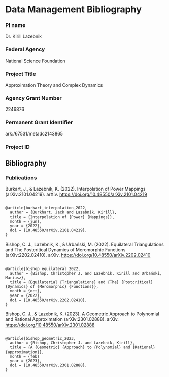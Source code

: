 # Data Management Bibliography

### PI name 
Dr. Kirill Lazebnik

### Federal Agency
National Science Foundation

### Project Title
Approximation Theory and Complex Dynamics

### Agency Grant Number
2246876

### Permanent Grant Identifier
ark:/67531/metadc2143865

### Project ID

## Bibliography

### Publications

Burkart, J., & Lazebnik, K. (2022). Interpolation of Power Mappings (arXiv:2101.04219). arXiv. https://doi.org/10.48550/arXiv.2101.04219

```

@article{burkart_interpolation_2022,
  author = {Burkhart, Jack and Lazebnik, Kirill},
  title = {Interpolation of {Power} {Mappings}},
  month = {jun},
  year = {2022},
  doi = {10.48550/arXiv.2101.04219},
}
```

Bishop, C. J., Lazebnik, K., & Urbański, M. (2022). Equilateral Triangulations and The Postcritical Dynamics of Meromorphic Functions (arXiv:2202.02410). arXiv. https://doi.org/10.48550/arXiv.2202.02410

```

@article{bishop_equilateral_2022,
  author = {Bishop, Christopher J. and Lazebnik, Kirill and Urbański, Mariusz},
  title = {Equilaterial {Triangulations} and {The} {Postcritical} {Dynamics} of {Meromorphic} {Functions}},
  month = {oct},
  year = {2022},
  doi = {10.48550/arXiv.2202.02410},
}
```

Bishop, C. J., & Lazebnik, K. (2023). A Geometric Approach to Polynomial and Rational Approximation (arXiv:2301.02888). arXiv. https://doi.org/10.48550/arXiv.2301.02888

```

@article{bishop_geometric_2023,
  author = {Bishop, Christopher J. and Lazebnik, Kirill},
  title = {A {Geometric} {Approach} to {Polynomial} and {Rational} {approximation}},
  month = {feb}
  year = {2023},
  doi = {10.48550/arXiv.2301.02888},
}
```
